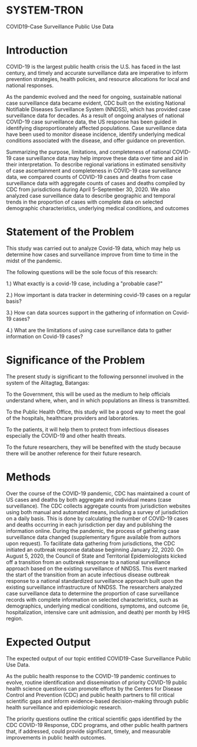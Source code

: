 # SYSTEM-TRON
COVID19-Case Surveillance Public Use Data

# Introduction

COVID-19 is the largest public health crisis the U.S. has faced in the last century, and timely and accurate surveillance data are imperative to inform prevention strategies, health policies, and resource allocations for local and national responses.

As the pandemic evolved and the need for ongoing, sustainable national case surveillance data became evident, CDC built on the existing National Notifiable Diseases Surveillance System (NNDSS), which has provided case surveillance data for decades. As a result of ongoing analyses of national COVID-19 case surveillance data, the US response has been guided in identifying disproportionately affected populations. Case surveillance data have been used to monitor disease incidence, identify underlying medical conditions associated with the disease, and offer guidance on prevention.

Summarizing the purpose, limitations, and completeness of national COVID-19 case surveillance data may help improve these data over time and aid in their interpretation. To describe regional variations in estimated sensitivity of case ascertainment and completeness in COVID-19 case surveillance data, we compared counts of COVID-19 cases and deaths from case surveillance data with aggregate counts of cases and deaths compiled by CDC from jurisdictions during April 5–September 30, 2020. We also analyzed case surveillance data to describe geographic and temporal trends in the proportion of cases with complete data on selected demographic characteristics, underlying medical conditions, and outcomes



# Statement of the Problem

This study was carried out to analyze Covid-19 data, which may help us determine how cases and surveillance improve from time to time in the midst of the pandemic.

The following questions will be the sole focus of this research:

1.) What exactly is a covid-19 case, including a "probable case?"

2.) How important is data tracker in determining covid-19 cases on a regular basis?

3.) How can data sources support in the gathering of information on Covid-19 cases?

4.) What are the limitations of using case surveillance data to gather information on Covid-19 cases?


# Significance of the Problem 

The present study is significant to the following personnel involved in the system of the Alitagtag, Batangas:

To the Government, this will be used as the  medium to help officials understand where, when, and in which populations an illness is transmitted.

To the Public Health Office, this study will be a good way to meet the goal of the hospitals, healthcare providers and laboratories. 

To the patients, it will help them to protect from infectious diseases especially the COVID-19 and other health threats. 

To the future researchers, they will be benefited with the study because there will be another reference for their future research.

# Methods

Over the course of the COVID-19 pandemic, CDC has maintained a count of US cases and deaths by both aggregate and individual means (case surveillance). The CDC collects aggregate counts from jurisdiction websites using both manual and automated means, including a survey of jurisdiction on a daily basis. This is done by calculating the number of COVID-19 cases and deaths occurring in each jurisdiction per day and publishing the information online. During the pandemic, the process of gathering case surveillance data changed (supplementary figure available from authors upon request). To facilitate data gathering from jurisdictions, the CDC initiated an outbreak response database beginning January 22, 2020. On August 5, 2020, the Council of State and Territorial Epidemiologists kicked off a transition from an outbreak response to a national surveillance approach based on the existing surveillance of NNDSS. This event marked the start of the transition from an acute infectious disease outbreak response to a national standardized surveillance approach built upon the existing surveillance infrastructure of NNDSS. The researchers analyzed case surveillance data to determine the proportion of case surveillance records with complete information on selected characteristics, such as demographics, underlying medical conditions, symptoms, and outcome (ie, hospitalization, intensive care unit admission, and death) per month by HHS region.


# Expected Output

The expected output of our topic entitled COVID19-Case Surveillance Public Use Data. 

As the public health response to the COVID-19 pandemic continues to evolve, routine identification and dissemination of priority COVID-19 public health science questions can promote efforts by the Centers for Disease Control and Prevention (CDC) and public health partners to fill critical scientific gaps and inform evidence-based decision-making through public health surveillance and epidemiologic research. 

The priority questions outline the critical scientific gaps identified by the CDC COVID-19 Response, CDC programs, and other public health partners that, if addressed, could provide significant, timely, and measurable improvements in public health outcomes.


